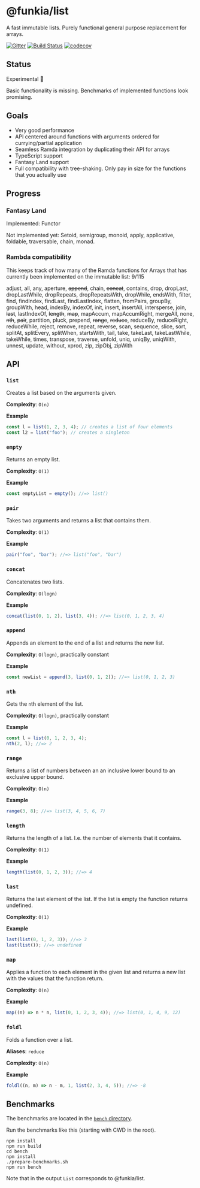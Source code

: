 # @funkia/list

A fast immutable lists. Purely functional general purpose replacement
for arrays.

[![Gitter](https://img.shields.io/gitter/room/funkia/General.svg)](https://gitter.im/funkia/General)
[![Build Status](https://travis-ci.org/funkia/list.svg?branch=master)](https://travis-ci.org/funkia/list)
[![codecov](https://codecov.io/gh/funkia/list/branch/master/graph/badge.svg)](https://codecov.io/gh/funkia/list)

## Status

Experimental :construction:

Basic functionality is missing. Benchmarks of implemented functions
look promising.

## Goals

* Very good performance
* API centered around functions with arguments ordered for
  currying/partial application
* Seamless Ramda integration by duplicating their API for arrays
* TypeScript support
* Fantasy Land support
* Full compatibility with tree-shaking. Only pay in size for the
  functions that you actually use

## Progress

### Fantasy Land

Implemented: Functor

Not implemented yet: Setoid, semigroup, monoid, apply, applicative,
foldable, traversable, chain, monad.

### Rambda compatibility

This keeps track of how many of the Ramda functions for Arrays that has currently been implemented on the immutable list: 9/115

adjust, all, any, aperture, ~~append~~, chain, ~~concat~~, contains,
drop, dropLast, dropLastWhile, dropRepeats, dropRepeatsWith,
dropWhile, endsWith, filter, find, findIndex, findLast, findLastIndex,
flatten, fromPairs, groupBy, groupWith, head, indexBy, indexOf, init,
insert, insertAll, intersperse, join, ~~last~~, lastIndexOf,
~~length~~, ~~map~~, mapAccum, mapAccumRight, mergeAll, none, ~~nth~~,
~~pair~~, partition, pluck, prepend, ~~range~~, ~~reduce~~, reduceBy,
reduceRight, reduceWhile, reject, remove, repeat, reverse, scan,
sequence, slice, sort, splitAt, splitEvery, splitWhen, startsWith,
tail, take, takeLast, takeLastWhile, takeWhile, times, transpose,
traverse, unfold, uniq, uniqBy, uniqWith, unnest, update, without,
xprod, zip, zipObj, zipWith

## API

### `list`

Creates a list based on the arguments given.

**Complexity**: `O(n)`

**Example**

```js
const l = list(1, 2, 3, 4); // creates a list of four elements
const l2 = list("foo"); // creates a singleton
```

### `empty`

Returns an empty list.

**Complexity**: `O(1)`

**Example**

```js
const emptyList = empty(); //=> list()
```

### `pair`

Takes two arguments and returns a list that contains them.

**Complexity**: `O(1)`

**Example**

```js
pair("foo", "bar"); //=> list("foo", "bar")
```

### `concat`

Concatenates two lists.

**Complexity**: `O(logn)`

**Example**

```js
concat(list(0, 1, 2), list(3, 4)); //=> list(0, 1, 2, 3, 4)
```

### `append`

Appends an element to the end of a list and returns the new list.

**Complexity**: `O(logn)`, practically constant

**Example**

```js
const newList = append(3, list(0, 1, 2)); //=> list(0, 1, 2, 3)
```

### `nth`

Gets the `n`th element of the list.

**Complexity**: `O(logn)`, practically constant

**Example**

```js
const l = list(0, 1, 2, 3, 4);
nth(2, l); //=> 2
```

### `range`

Returns a list of numbers between an an inclusive lower bound to an
exclusive upper bound.

**Complexity**: `O(n)`

**Example**

```js
range(3, 8); //=> list(3, 4, 5, 6, 7)
```

### `length`

Returns the length of a list. I.e. the number of elements that it
contains.

**Complexity**: `O(1)`

**Example**

```js
length(list(0, 1, 2, 3)); //=> 4
```

### `last`

Returns the last element of the list. If the list is empty the
function returns undefined.

**Complexity**: `O(1)`

**Example**

```js
last(list(0, 1, 2, 3)); //=> 3
last(list()); //=> undefined
```

### `map`

Applies a function to each element in the given list and returns a new
list with the values that the function return.

**Complexity**: `O(n)`

**Example**

```js
map((n) => n * n, list(0, 1, 2, 3, 4)); //=> list(0, 1, 4, 9, 12)
```

### `foldl`

Folds a function over a list.

**Aliases**: `reduce`

**Complexity**: `O(n)`

**Example**

```js
foldl((n, m) => n - m, 1, list(2, 3, 4, 5)); //=> -8
```

## Benchmarks

The benchmarks are located in the [`bench` directory](/bench).

Run the benchmarks like this (starting with CWD in the root).

```
npm install
npm run build
cd bench
npm install
./prepare-benchmarks.sh
npm run bench
```

Note that in the output `List` corresponds to @funkia/list.
